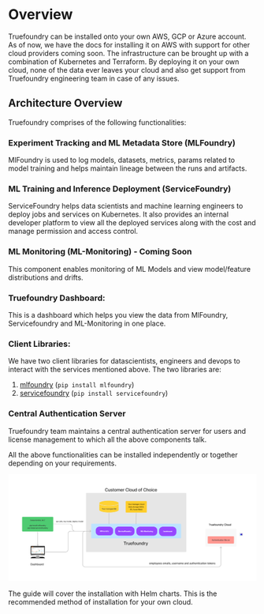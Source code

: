 # Overview

Truefoundry can be installed onto your own AWS, GCP or Azure account. As of now, we have the docs for installing it on AWS with support for
other cloud providers coming soon. The infrastructure can be brought up with a combination of Kubernetes and Terraform. By deploying it on your own cloud,
none of the data ever leaves your cloud and also get support from Truefoundry engineering team in case of any issues. 

## Architecture Overview

Truefoundry comprises of the following functionalities:

### Experiment Tracking and ML Metadata Store (MLFoundry)

MlFoundry is used to log models, datasets, metrics, params related to model training and helps maintain lineage between the runs and artifacts. 

### ML Training and Inference Deployment (ServiceFoundry)

ServiceFoundry helps data scientists and machine learning engineers to deploy jobs and services on Kubernetes. It also provides an internal developer 
platform to view all the deployed services along with the cost and manage permission and access control. 

### ML Monitoring (ML-Monitoring) - Coming Soon

This component enables monitoring of ML Models and view model/feature distributions and drifts. 

### Truefoundry Dashboard:

This is a dashboard which helps you view the data from MlFoundry, Servicefoundry and ML-Monitoring in one place. 

### Client Libraries:

We have two client libraries for datascientists, engineers and devops to interact with the services mentioned above. The two libraries are:

1. [mlfoundry](https://pypi.org/project/mlfoundry/) (`pip install mlfoundry`)
2. [servicefoundry](https://pypi.org/project/servicefoundry/) (`pip install servicefoundry`)

### Central Authentication Server

Truefoundry team maintains a central authentication server for users and license management to which all the above components talk.


All the above functionalities can be installed independently or together depending on your requirements.


![Architecture](../assets/architecture.png)



The guide will cover the installation with Helm charts. This is the recommended method of installation for your own cloud.
